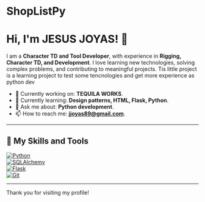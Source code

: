 # ShopListPy
# Hi, I'm JESUS JOYAS! 👋

I am a **Character TD and Tool Developer**, with experience in **Rigging, Character TD, and Development**. I love learning new technologies, solving complex problems, and contributing to meaningful projects.
Tis little project is a learning project to test some tencnologies and get more experience as python dev

- 🔭 Currently working on: **TEQUILA WORKS**.  
- 🌱 Currently learning: **Design patterns, HTML, Flask, Python**.  
- 💬 Ask me about: **Python development**.  
- 📫 How to reach me: **jjoyas89@gmail.com**.  

---

## 🚀 My Skills and Tools  
[![Python](https://img.shields.io/badge/-Python-3776AB?logo=python&logoColor=white)](https://www.python.org/)  
[![SQLAlchemy](https://img.shields.io/badge/-SQLAlchemy-00758F?logo=python&logoColor=white)](https://www.sqlalchemy.org/)  
[![Flask](https://img.shields.io/badge/-Flask-000000?logo=flask&logoColor=white)](https://flask.palletsprojects.com/)  
[![Git](https://img.shields.io/badge/-Git-F05032?logo=git&logoColor=white)](https://git-scm.com/)  

---

Thank you for visiting my profile!